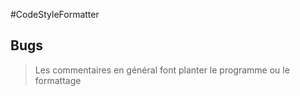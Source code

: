 #CodeStyleFormatter

Bugs
-
> Les commentaires en général font planter le programme ou le formattage  